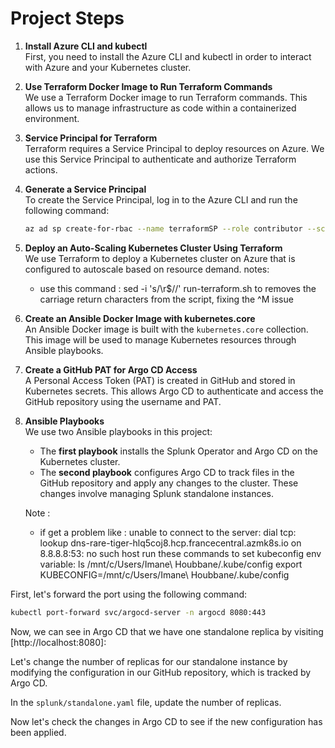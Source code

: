 # Project Steps

1. **Install Azure CLI and kubectl**  
   First, you need to install the Azure CLI and kubectl in order to interact with Azure and your Kubernetes cluster.

2. **Use Terraform Docker Image to Run Terraform Commands**  
   We use a Terraform Docker image to run Terraform commands. This allows us to manage infrastructure as code within a containerized environment.

3. **Service Principal for Terraform**  
   Terraform requires a Service Principal to deploy resources on Azure. We use this Service Principal to authenticate and authorize Terraform actions.

4. **Generate a Service Principal**  
   To create the Service Principal, log in to the Azure CLI and run the following command:

   ```bash
   az ad sp create-for-rbac --name terraformSP --role contributor --scopes /subscriptions/<subscription_id>

5. **Deploy an Auto-Scaling Kubernetes Cluster Using Terraform**  
   We use Terraform to deploy a Kubernetes cluster on Azure that is configured to autoscale based on resource demand.
   notes: 
    * use this command : sed -i 's/\r$//' run-terraform.sh to removes the carriage return characters from the script, fixing the ^M issue


6. **Create an Ansible Docker Image with kubernetes.core**  
   An Ansible Docker image is built with the `kubernetes.core` collection. This image will be used to manage Kubernetes resources through Ansible playbooks.

7. **Create a GitHub PAT for Argo CD Access**  
   A Personal Access Token (PAT) is created in GitHub and stored in Kubernetes secrets. This allows Argo CD to authenticate and access the GitHub repository using the username and PAT.

8. **Ansible Playbooks**  
   We use two Ansible playbooks in this project:
   
   - The **first playbook** installs the Splunk Operator and Argo CD on the Kubernetes cluster.
   - The **second playbook** configures Argo CD to track files in the GitHub repository and apply any changes to the cluster. These changes 
   involve managing Splunk standalone instances.

   Note : 
   * if get a problem like : unable to connect to the server: dial tcp: lookup dns-rare-tiger-hlq5coj8.hcp.francecentral.azmk8s.io on 8.8.8.8:53: no such host
   run these commands to set kubeconfig env variable: ls /mnt/c/Users/Imane\ Houbbane/.kube/config
   export KUBECONFIG=/mnt/c/Users/Imane\ Houbbane/.kube/config



First, let's forward the port using the following command:  
```bash
kubectl port-forward svc/argocd-server -n argocd 8080:443
```
   
Now, we can see in Argo CD that we have one standalone replica by visiting [http://localhost:8080]:


Let's change the number of replicas for our standalone instance by modifying the configuration in our GitHub repository, which is tracked by Argo CD.

In the `splunk/standalone.yaml` file, update the number of replicas.

Now let's check the changes in Argo CD to see if the new configuration has been applied.









